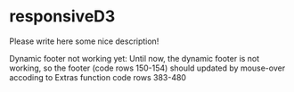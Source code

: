 # responsiveD3

Please write here some nice description!


Dynamic footer not working yet:
Until now, the dynamic footer is not working, so the footer (code rows 150-154) should updated by mouse-over accoding to Extras function code rows 383-480
